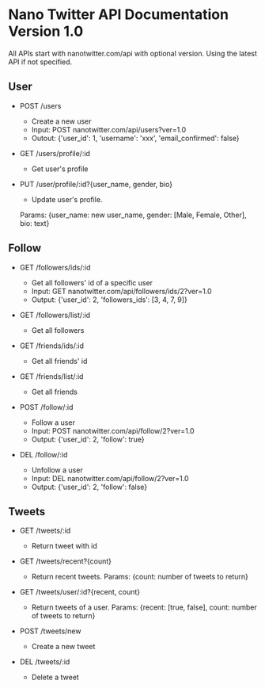 # Nano Twitter API Documentation Version 1.0

All APIs start with nanotwitter.com/api with optional version. Using the latest API if not specified. 

## User
* POST /users
    - Create a new user
    - Input: POST nanotwitter.com/api/users?ver=1.0
    - Outout: {'user_id': 1, 'username': 'xxx', 'email_confirmed': false}

* GET /users/profile/:id
    - Get user's profile
* PUT /user/profile/:id?{user_name, gender, bio}
    - Update user's profile. 
    
    Params: {user_name: new user_name, gender: [Male, Female, Other], bio: text}
    
## Follow
* GET /followers/ids/:id
    - Get all followers' id of a specific user
    - Input: GET nanotwitter.com/api/followers/ids/2?ver=1.0
    - Output: {'user_id': 2, 'followers_ids': [3, 4, 7, 9]}
    
* GET /followers/list/:id
    - Get all followers
    
* GET /friends/ids/:id
    - Get all friends' id
* GET /friends/list/:id
    - Get all friends

* POST /follow/:id
    - Follow a user
    - Input: POST nanotwitter.com/api/follow/2?ver=1.0
    - Output: {'user_id': 2, 'follow': true}
* DEL /follow/:id
    - Unfollow a user
    - Input: DEL nanotwitter.com/api/follow/2?ver=1.0
    - Output: {'user_id': 2, 'follow': false}
    

## Tweets
* GET /tweets/:id
    - Return tweet with id
* GET /tweets/recent?{count}
    - Return recent tweets. Params: {count: number of tweets to return}
    
* GET /tweets/user/:id?{recent, count}
    - Return tweets of a user. Params: {recent: [true, false], count: number of tweets to return}
    
* POST /tweets/new
    - Create a new tweet
* DEL /tweets/:id
    - Delete a tweet
    